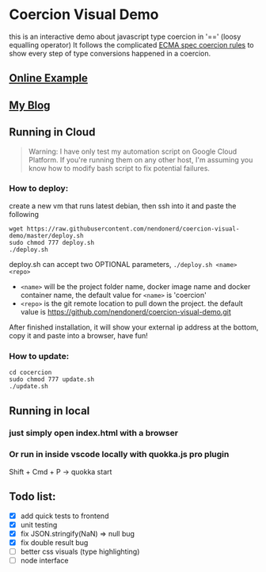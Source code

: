 # Coercion Visual Demo
this is an interactive demo about javascript type coercion in '==' (loosy equalling operator)
It follows the complicated [ECMA spec coercion rules](https://www.ecma-international.org/ecma-262/9.0/index.html#sec-abstract-equality-comparison) to show every step of type conversions happened in a coercion.

## [Online Example](34.92.228.238)
## [My Blog](https://nendo.ml)


## Running in Cloud
> Warning: I have only test my automation script on Google Cloud Platform. If you're running them on any other host, I'm assuming you know how to modify bash script to fix potential failures.

### How to deploy:

create a new vm that runs latest debian, then ssh into it and paste the following
```
wget https://raw.githubusercontent.com/nendonerd/coercion-visual-demo/master/deploy.sh
sudo chmod 777 deploy.sh
./deploy.sh
```
deploy.sh can accept two OPTIONAL parameters, `./deploy.sh <name> <repo>`
- `<name>` will be the project folder name, docker image name and docker container name, the default value for `<name>` is 'coercion'
- `<repo>` is the git remote location to pull down the project. the default value is https://github.com/nendonerd/coercion-visual-demo.git

After finished installation, it will show your external ip address at the bottom, copy it and paste into a browser, have fun!

### How to update:
```
cd cocercion
sudo chmod 777 update.sh
./update.sh
```

## Running in local
<!-- ## You can run the coercion.js without the bloated html
```
node coercion.js
``` -->
### just simply open index.html with a browser

### Or run in inside vscode locally with quokka.js pro plugin
Shift + Cmd + P -> quokka start


## Todo list:
- [x] add quick tests to frontend
- [x] unit testing
- [x] fix JSON.stringify(NaN) => null bug
- [x] fix double result bug
- [ ] better css visuals (type highlighting)
- [ ] node interface